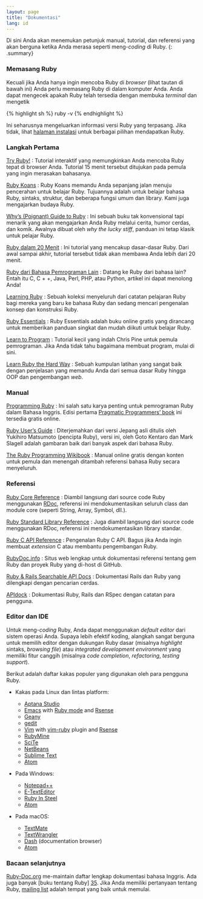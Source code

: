 ```yaml
---
layout: page
title: "Dokumentasi"
lang: id
---
```


Di sini Anda akan menemukan petunjuk manual, tutorial, dan referensi yang
akan berguna ketika Anda merasa seperti meng-*coding* di Ruby.
{: .summary}

### Memasang Ruby

Kecuali jika Anda hanya ingin mencoba Ruby di *browser* (lihat tautan di bawah ini)
Anda perlu memasang Ruby di dalam komputer Anda.
Anda dapat mengecek apakah Ruby telah tersedia dengan membuka *terminal*
dan mengetik

{% highlight sh %}
ruby -v
{% endhighlight %}

Ini seharusnya mengeluarkan informasi versi Ruby yang terpasang.
Jika tidak, lihat [halaman instalasi](installation/) untuk berbagai pilihan
mendapatkan Ruby.

### Langkah Pertama

[Try Ruby!][1]
: Tutorial interaktif yang memungkinkan Anda mencoba Ruby tepat di browser
  Anda. Tutorial 15 menit tersebut ditujukan pada pemula yang ingin
  merasakan bahasanya.

[Ruby Koans][2]
: Ruby Koans memandu Anda sepanjang jalan menuju pencerahan untuk belajar
  Ruby. Tujuannya adalah untuk belajar bahasa Ruby, sintaks, struktur, dan
  beberapa fungsi umum dan library. Kami juga mengajarkan budaya Ruby.

[Why’s (Poignant) Guide to Ruby][5]
: Ini sebuah buku tak konvensional tapi menarik yang akan mengajarkan Anda Ruby
  melalui cerita, humor cerdas, dan komik. Awalnya dibuat oleh *why the lucky
  stiff*, panduan ini tetap klasik untuk pelajar Ruby.

[Ruby dalam 20 Menit](/id/documentation/quickstart/)
: Ini tutorial yang mencakup dasar-dasar Ruby. Dari awal sampai akhir, tutorial
  tersebut tidak akan membawa Anda lebih dari 20 menit.

[Ruby dari Bahasa Pemrograman Lain](/id/documentation/ruby-from-other-languages/)
: Datang ke Ruby dari bahasa lain? Entah itu C, C + +, Java, Perl,
  PHP, atau Python, artikel ini dapat menolong Anda!

[Learning Ruby][6]
: Sebuah koleksi menyeluruh dari catatan pelajaran Ruby bagi mereka yang baru ke
  bahasa Ruby dan sedang mencari pengenalan konsep dan konstruksi
  Ruby.

[Ruby Essentials][7]
: Ruby Essentials adalah buku online gratis yang dirancang untuk memberikan
  panduan singkat dan mudah diikuti untuk belajar Ruby.

[Learn to Program][8]
: Tutorial kecil yang indah Chris Pine untuk pemula pemrograman. Jika
  Anda tidak tahu bagaimana membuat program, mulai di sini.

[Learn Ruby the Hard Way][38]
: Sebuah kumpulan latihan yang sangat baik dengan penjelasan yang memandu Anda dari
  semua dasar Ruby hingga OOP dan pengembangan *web*.

### Manual

[Programming Ruby][9]
: Ini salah satu karya penting untuk pemrograman Ruby dalam Bahasa Inggris.
  Edisi pertama [Pragmatic Programmers’ book][10] ini tersedia gratis online.

[Ruby User’s Guide][11]
: Diterjemahkan dari versi Jepang asli ditulis oleh Yukihiro
  Matsumoto (pencipta Ruby), versi ini, oleh Goto Kentaro dan
  Mark Slagell adalah gambaran baik dari banyak aspek dari bahasa Ruby.

[The Ruby Programming Wikibook][12]
: Manual online gratis dengan konten untuk pemula dan menengah ditambah
  referensi bahasa Ruby secara menyeluruh.

### Referensi

[Ruby Core Reference][13]
: Diambil langsung dari source code Ruby menggunakan [RDoc][14],
  referensi ini mendokumentasikan seluruh class dan module core
  (seperti String, Array, Symbol, dll.).

[Ruby Standard Library Reference][15]
: Juga diambil langsung dari source code menggunakan RDoc, referensi ini
  mendokumentasikan library standar.

[Ruby C API Reference][extensions]
: Pengenalan Ruby C API.
  Bagus jika Anda ingin membuat *extension* C
  atau membantu pengembangan Ruby.

[RubyDoc.info][16]
: Situs web lengkap untuk dokumentasi referensi tentang gem Ruby dan
  proyek Ruby yang di-host di GitHub.

[Ruby & Rails Searchable API Docs][17]
: Dokumentasi Rails dan Ruby yang dilengkapi dengan pencarian cerdas.

[APIdock][18]
: Dokumentasi Ruby, Rails dan RSpec dengan catatan para pengguna.

### Editor dan IDE

Untuk meng-*coding* Ruby, Anda dapat menggunakan *default editor* dari sistem operasi
Anda. Supaya lebih efektif koding, alangkah sangat berguna untuk
memilih editor dengan dukungan Ruby dasar (misalnya
*highlight* sintaks, *browsing file*) atau *integrated development environment*
yang memiliki fitur canggih (misalnya *code completion*, *refactoring*,
*testing support*).

Berikut adalah daftar kakas populer yang digunakan oleh para pengguna Ruby.

* Kakas pada Linux dan lintas platform:
  * [Aptana Studio][19]
  * [Emacs][20] with [Ruby mode][21] and [Rsense][22]
  * [Geany][23]
  * [gedit][24]
  * [Vim][25] with [vim-ruby][26] plugin and [Rsense][22]
  * [RubyMine][27]
  * [SciTe][28]
  * [NetBeans][36]
  * [Sublime Text][37]
  * [Atom][atom]

* Pada Windows:
  * [Notepad++][29]
  * [E-TextEditor][30]
  * [Ruby In Steel][31]
  * [Atom][atom]

* Pada macOS:
  * [TextMate][32]
  * [TextWrangler][33]
  * [Dash][39] (documentation browser)
  * [Atom][atom]

### Bacaan selanjutnya

[Ruby-Doc.org][34] me-maintain daftar lengkap dokumentasi bahasa Inggris.
Ada juga banyak [buku tentang Ruby] [35]. Jika Anda memiliki pertanyaan
tentang Ruby, [mailing list](/id/community/mailing-lists/)
adalah tempat yang baik untuk memulai.



[1]: https://ruby.github.io/TryRuby/
[2]: http://rubykoans.com/
[5]: http://mislav.uniqpath.com/poignant-guide/
[6]: http://rubylearning.com/
[7]: http://www.techotopia.com/index.php/Ruby_Essentials
[8]: http://pine.fm/LearnToProgram/
[9]: http://www.ruby-doc.org/docs/ProgrammingRuby/
[10]: http://pragmaticprogrammer.com/titles/ruby/index.html
[11]: http://www.rubyist.net/~slagell/ruby/
[12]: http://en.wikibooks.org/wiki/Ruby_programming_language
[13]: http://www.ruby-doc.org/core
[14]: https://ruby.github.io/rdoc/
[15]: http://www.ruby-doc.org/stdlib
[extensions]: https://docs.ruby-lang.org/en/trunk/extension_rdoc.html
[16]: http://www.rubydoc.info/
[17]: http://rubydocs.org/
[18]: http://apidock.com/
[19]: http://www.aptana.com/
[20]: http://www.gnu.org/software/emacs/
[21]: http://www.emacswiki.org/emacs/RubyMode
[22]: http://rsense.github.io/
[23]: http://www.geany.org/
[24]: http://projects.gnome.org/gedit/screenshots.html
[25]: http://www.vim.org/
[26]: https://github.com/vim-ruby/vim-ruby
[27]: http://www.jetbrains.com/ruby/
[28]: http://www.scintilla.org/SciTE.html
[29]: http://notepad-plus-plus.org/
[30]: http://www.e-texteditor.com/
[31]: http://www.sapphiresteel.com/
[32]: http://macromates.com/
[33]: http://www.barebones.com/products/textwrangler/
[34]: http://ruby-doc.org
[35]: http://www.ruby-doc.org/bookstore
[36]: https://netbeans.org/
[37]: http://www.sublimetext.com/
[38]: http://ruby.learncodethehardway.org/
[39]: http://kapeli.com/dash
[atom]: https://atom.io/
